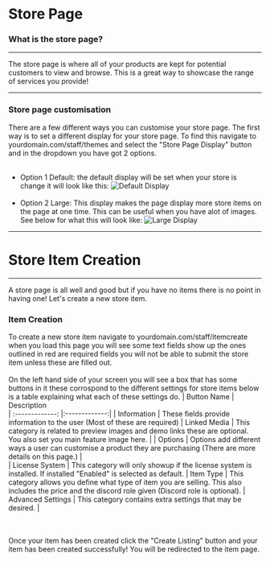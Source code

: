 # Store Page

### What is the store page?
---
The store page is where all of your products are kept for potential customers to view and browse. This is a great way to showcase the range of services you provide!

---
### Store page customisation
There are a few different ways you can customise your store page. The first way is to set a different display for your store page. To find this navigate to yourdomain.com/staff/themes and select the "Store Page Display" button and in the dropdown you have got 2 options. 
<br /> <br />
- Option 1 Default: the default display will be set when your store is change it will look like this: ![Default Display](https://weblutions.com/assets/images/displays/storedefault.png)
<br /> <br />
- Option 2 Large: This display makes the page display more store items on the page at one time. This can be useful when you have alot of images. See below for what this will look like: ![Large Display](https://weblutions.com/assets/images/displays/storelarge.png)

---

# Store Item Creation
---
A store page is all well and good but if you have no items there is no point in having one! Let's create a new store item.

### **Item Creation**
To create a new store item navigate to yourdomain.com/staff/itemcreate when you load this page you will see some text fields show up the ones outlined in red are required fields you will not be able to submit the store item unless these are filled out. <br /> <br /> On the left hand side of your screen you will see a box that has some buttons in it these corrospond to the different settings for store items below is a table explaining what each of these settings do.
| Button Name        | Description           
| :-------------: |:-------------:| 
| Information   | These fields provide information to the user (Most of these are required) 
| Linked Media  | This category is related to preview images and demo links these are optional. You also set you main feature image here.      | 
| Options | Options add different ways a user can customise a product they are purchasing (There are more details on this page.)      |    
| License System | This category will only showup if the license system is installed. If installed "Enabled" is selected as default. 
| Item Type | This category allows you define what type of item you are selling. This also includes the price and the discord role given (Discord role is optional).
| Advanced Settings | This category contains extra settings that may be desired. |

<br /> <br />
Once your item has been created click the "Create Listing" button and your item has been created successfully! You will be redirected to the item page.